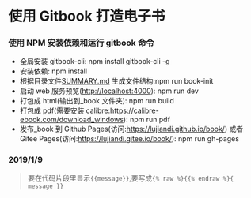 # 使用 Gitbook 打造电子书

### 使用 NPM 安装依赖和运行 gitbook 命令

- 全局安装 gitbook-cli: npm install gitbook-cli -g
- 安装依赖: npm install
- 根据目录文件[SUMMARY.md](docs/SUMMARY.md) 生成文件结构:npm run book-init
- 启动 web 服务预览\([http:\/\/localhost:4000](http://localhost:4000)\): npm run dev
- 打包成 html\(输出到\_book 文件夹\): npm run build
- 打包成 pdf\(需要安装 calibre:[https:\/\/calibre-ebook.com\/download_windows](https://calibre-ebook.com/download_windows)\): npm run pdf
- 发布\_book 到 Github Pages\(访问:[https:\/\/lujiandi.github.io\/book\/](https://lujiandi.github.io/book/)\) 或者 Gitee Pages\(访问:[https:\/\/lujiandi.gitee.io\/book\/](https://lujiandi.github.io/book/)\): npm run gh-pages

### 2019/1/9

> 要在代码片段里显示`{{message}}`,要写成`{% raw %}{{% endraw %}{ message }}`
